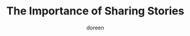 ---
title: The Importance of Sharing Stories
slug: the-importance-of-sharing-stories
excerpt: Sharing difficult stories can save lives. Silence only deepens the shadows, but speaking aloud what is real can offer someone else a lifeline when they feel most alone.
feature_image:
  alt: A single candle glowing in a farmhouse window, symbolizing hope in darkness
  width: 1536
  height: 1024
  url: /images/stories.png
html_content: >-
  <strong>Sharing stories is so important.</strong> It may even save a life.


  September is <strong>Suicide Awareness Month</strong>, and the truth is, many of us carry stories far closer to this than we ever wished. My own family is one of them.


  I met my husband on January 1, 1990. By October that year we were engaged, eager to share our news with loved ones. Most conversations were in person, except for the one with his sister, Shelly, who lived in British Columbia. I had only just met her that summer, at our small-town homecoming weekend. She was welcoming and full of fun, quick to make me feel like family.


  We called to tell her about the engagement and our honeymoon plans. She was excited for us. That was the last time we spoke with her.


  Shelly was going through a separation, raising two small children — a daughter almost three, and a son who would celebrate his first birthday only days after she was gone. Her death devastated the family. The debris of a suicide is like a bomb. The impact is far-reaching, scattering pain in every direction.


  Fast forward to 1994. I had just given birth to my daughter. One evening, I found myself curled in the corner of the living room, sobbing uncontrollably. I had been diagnosed with <strong>postpartum depression</strong> in hospital, and Shannon, not knowing what to do, asked me quietly, "Are you going to end up like Shelly?"


  I didn't know. That terrified me. How had Shelly reached the point of believing death was easier than life? I felt the ground slipping under me, unsure if my mind was truly my own. It shook me to the core.


  But I knew this: I could not put Shannon through that kind of loss again. My love for him was fierce, but it could not mend the brokenness Shelly's death had left behind. I sought treatment and began the long road toward recovery.


  <strong>That is why telling these stories matters.</strong> Silence only deepens the shadows. Speaking aloud what is hard, what is painful, what is real — it can offer someone else a lifeline when they feel most alone.


  If you are struggling, please know this: you are not alone. There are people ready to listen, ready to help, ready to hold hope when you cannot. And if you can, share your story. You never know whose life it may save.
published_at: 2025-09-10T08:15:00.000Z
category: mental-health
tags:
  - suicide-awareness
  - mental-health
  - storytelling
  - healing
author: doreen
---